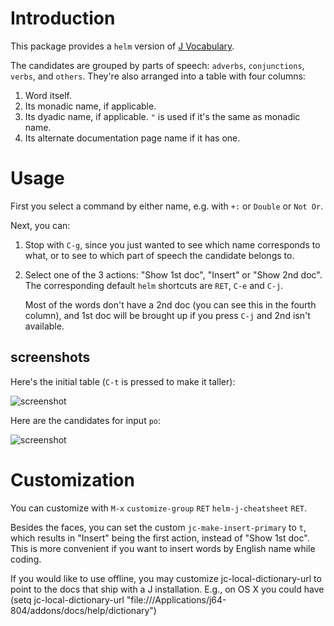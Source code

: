 # Introduction

This package provides a `helm` version of [J Vocabulary][dictionary].

[dictionary]: http://www.jsoftware.com/help/dictionary/partsofspeech.htm

The candidates are grouped by parts of speech: `adverbs`, `conjunctions`, `verbs`, and `others`.
They're also arranged into a table with four columns:

1. Word itself.
2. Its monadic name, if applicable.
3. Its dyadic name, if applicable. `"` is used if it's the same as monadic name.
4. Its alternate documentation page name if it has one.

# Usage

First you select a command by either name, e.g. with `+:` or `Double` or `Not Or`.

Next, you can:

1. Stop with `C-g`, since you just wanted to see which name corresponds to what, or
   to see to which part of speech the candidate belongs to.

2. Select one of the 3 actions: "Show 1st doc", "Insert" or "Show 2nd doc".
   The corresponding default `helm` shortcuts are `RET`, `C-e` and `C-j`.

   Most of the words don't have a 2nd doc (you can see this in the fourth column),
   and 1st doc will be brought up if you press `C-j` and 2nd isn't available.

## screenshots
Here's the initial table (`C-t` is pressed to make it taller):

![screenshot](https://raw.github.com/abo-abo/helm-j-cheatsheet/master/doc/screenshot-1.png)

Here are the candidates for input `po`:

![screenshot](https://raw.github.com/abo-abo/helm-j-cheatsheet/master/doc/screenshot-2.png)

# Customization
You can customize with `M-x` `customize-group` `RET` `helm-j-cheatsheet` `RET`.

Besides the faces, you can set the custom `jc-make-insert-primary` to `t`, which
results in "Insert" being the first action, instead of "Show 1st doc".
This is more convenient if you want to insert words by English name while coding.

If you would like to use offline, you may customize jc-local-dictionary-url to
point to the docs that ship with a J installation. E.g., on OS X you could have
(setq jc-local-dictionary-url "file:///Applications/j64-804/addons/docs/help/dictionary")
